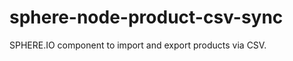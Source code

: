 sphere-node-product-csv-sync
============================

SPHERE.IO component to import and export products via CSV.
